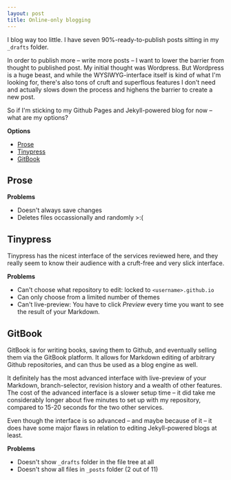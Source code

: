 ```yaml
---
layout: post
title: Online-only blogging
---
```

I blog way too little. I have seven 90%-ready-to-publish posts sitting in my `_drafts` folder.

In order to publish more – write more posts – I want to lower the barrier from thought to
published post. My initial thought was Wordpress. But Wordpress is a huge beast,
and while the WYSIWYG-interface itself is kind of what I'm looking for,
there's also tons of cruft and superflous features I don't need and actually slows down
the process and highens the barrier to create a new post.

So if I'm sticking to my Github Pages and Jekyll-powered blog for now – what are my options?

**Options**
- [Prose]
- [Tinypress]
- [GitBook]

Prose
-----
**Problems**

- Doesn't always save changes
- Deletes files occassionally and randomly >:(

Tinypress
---------
Tinypress has the nicest interface of the services reviewed here, and they really seem to know
their audience with a cruft-free and very slick interface.

**Problems**

- Can't choose what repository to edit: locked to `<username>.github.io`
- Can only choose from a limited number of themes
- Can't live-preview: You have to click _Preview_ every time you want to see the result of your Markdown.

GitBook
--------
GitBook is for writing books, saving them to Github, and eventually selling them via the GitBook platform.
It allows for Markdown editing of arbitrary Github repositories, and can thus be used as a blog engine as well.

It definitely has the most advanced interface with live-preview of your Markdown, branch-selector,
revision history and a wealth of other features. The cost of the advanced interface is a slower
setup time – it did take me considerably longer about five minutes to set up with my repository,
compared to 15-20 seconds for the two other services.

Even though the interface is so advanced – and maybe because of it – it does have some major
flaws in relation to editing Jekyll-powered blogs at least.

**Problems**

- Doesn't show `_drafts` folder in the file tree at all
- Doesn't show all files in `_posts` folder (2 out of 11)



[Prose]: https://prose.io
[Tinypress]: https://tinypress.co/
[GitBook]: https://www.gitbook.com/
